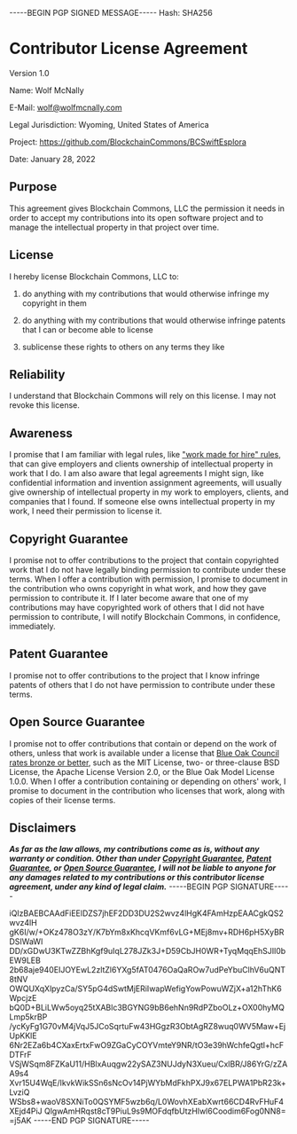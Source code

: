 -----BEGIN PGP SIGNED MESSAGE-----
Hash: SHA256

# Contributor License Agreement

Version 1.0

Name: Wolf McNally

E-Mail: wolf@wolfmcnally.com

Legal Jurisdiction: Wyoming, United States of America

Project: https://github.com/BlockchainCommons/BCSwiftEsplora

Date: January 28, 2022

## Purpose

This agreement gives Blockchain Commons, LLC the permission it needs in order to accept my contributions into its open software project and to manage the intellectual property in that project over time.

## License

I hereby license Blockchain Commons, LLC to:

1.  do anything with my contributions that would otherwise infringe my copyright in them

2.  do anything with my contributions that would otherwise infringe patents that I can or become able to license

3.  sublicense these rights to others on any terms they like

## Reliability

I understand that Blockchain Commons will rely on this license.  I may not revoke this license.

## Awareness

I promise that I am familiar with legal rules, like ["work made for hire" rules](http://worksmadeforhire.com), that can give employers and clients ownership of intellectual property in work that I do.  I am also aware that legal agreements I might sign, like confidential information and invention assignment agreements, will usually give ownership of intellectual property in my work to employers, clients, and companies that I found.  If someone else owns intellectual property in my work, I need their permission to license it.

## Copyright Guarantee

I promise not to offer contributions to the project that contain copyrighted work that I do not have legally binding permission to contribute under these terms.  When I offer a contribution with permission, I promise to document in the contribution who owns copyright in what work, and how they gave permission to contribute it.  If I later become aware that one of my contributions may have copyrighted work of others that I did not have permission to contribute, I will notify Blockchain Commons, in confidence, immediately.

## Patent Guarantee

I promise not to offer contributions to the project that I know infringe patents of others that I do not have permission to contribute under these terms.

## Open Source Guarantee

I promise not to offer contributions that contain or depend on the work of others, unless that work is available under a license that [Blue Oak Council rates bronze or better](https://blueoakconcil.org/list), such as the MIT License, two- or three-clause BSD License, the Apache License Version 2.0, or the Blue Oak Model License 1.0.0.  When I offer a contribution containing or depending on others' work, I promise to document in the contribution who licenses that work, along with copies of their license terms.

## Disclaimers

***As far as the law allows, my contributions come as is, without any warranty or condition.  Other than under [Copyright Guarantee](#copyright-guarantee), [Patent Guarantee](#patent-guarantee), or [Open Source Guarantee](#open-source-guarantee), I will not be liable to anyone for any damages related to my contributions or this contributor license agreement, under any kind of legal claim.***
-----BEGIN PGP SIGNATURE-----

iQIzBAEBCAAdFiEElDZS7jhEF2DD3DU2S2wvz4lHgK4FAmHzpEAACgkQS2wvz4lH
gK6I/w/+OKz478O3zY/K7bYm8xKhcqVKmf6vLG+MEj8mv+RDH6pH5XyBRDSIWaWl
DD/xGDwU3KTwZZBhKgf9uIqL278JZk3J+D59CbJH0WR+TyqMqqEhSJIl0bEW9LEB
2b68aje940EIJOYEwL2zltZl6YXg5fAT0476OaQaROw7udPeYbuClhV6uQNT8tNV
OWQUXqXlpyzCa/SY5pG4dSwtMjERiIwapWefigYowPowuWZjX+a12hThK6WpcjzE
bQ0D+BLiLWw5oyq25tXABlc3BGYNG9bB6ehNn9RdPZboOLz+OX00hyMQLmp5krBP
/ycKyFg1G70vM4jVqJ5JCoSqrtuFw43HGgzR3ObtAgRZ8wuq0WV5Maw+EjUpKKlE
6Nr2EZa6b4CXaxErtxFwO9ZGaCyCOYVmteY9NR/tO3e39hWchfeQgtl+hcFDTFrF
VSjWSqm8FZKaU11/HBlxAuqgw22ySAZ3NUJdyN3Xueu/CxlBR/J86YrG/zZAA9s4
Xvr15U4WqE/IkvkWikSSn6sNcOv14PjWYbMdFkhPXJ9x67ELPWA1PbR23k+LvziQ
WSbs8+waoV8SXNiTo0QSYMF5wzb6q/L0WovhXEabXwrt66CD4RvFHuF4XEjd4PiJ
QlgwAmHRqst8cT9PiuL9s9MOFdqfbUtzHlwl6Coodim6Fog0NN8=
=j5AK
-----END PGP SIGNATURE-----
